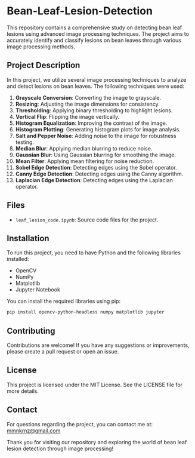 # Bean-Leaf-Lesion-Detection
This repository contains a comprehensive study on detecting bean leaf lesions using advanced image processing techniques. The project aims to accurately identify and classify lesions on bean leaves through various image processing methods.


## Project Description

In this project, we utilize several image processing techniques to analyze and detect lesions on bean leaves. The following techniques were used:

1. **Grayscale Conversion**: Converting the image to grayscale.
2. **Resizing**: Adjusting the image dimensions for consistency.
3. **Thresholding**: Applying binary thresholding to highlight lesions.
4. **Vertical Flip**: Flipping the image vertically.
5. **Histogram Equalization**: Improving the contrast of the image.
6. **Histogram Plotting**: Generating histogram plots for image analysis.
7. **Salt and Pepper Noise**: Adding noise to the image for robustness testing.
8. **Median Blur**: Applying median blurring to reduce noise.
9. **Gaussian Blur**: Using Gaussian blurring for smoothing the image.
10. **Mean Filter**: Applying mean filtering for noise reduction.
11. **Sobel Edge Detection**: Detecting edges using the Sobel operator.
12. **Canny Edge Detection**: Detecting edges using the Canny algorithm.
13. **Laplacian Edge Detection**: Detecting edges using the Laplacian operator.

## Files

- `leaf_lesion_code.ipynb`: Source code files for the project.

## Installation

To run this project, you need to have Python and the following libraries installed:

- OpenCV
- NumPy
- Matplotlib
- Jupyter Notebook

You can install the required libraries using pip:

```bash
pip install opencv-python-headless numpy matplotlib jupyter
```

## Contributing

Contributions are welcome! If you have any suggestions or improvements, please create a pull request or open an issue.

## License

This project is licensed under the MIT License. See the LICENSE file for more details.

## Contact

For questions regarding the project, you can contact me at: [mmnkrnz@gmail.com](mailto:mmnkrnz@gmail.com)

Thank you for visiting our repository and exploring the world of bean leaf lesion detection through image processing!

